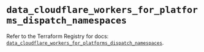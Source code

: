 # `data_cloudflare_workers_for_platforms_dispatch_namespaces`

Refer to the Terraform Registry for docs: [`data_cloudflare_workers_for_platforms_dispatch_namespaces`](https://registry.terraform.io/providers/cloudflare/cloudflare/5.0.0/docs/data-sources/workers_for_platforms_dispatch_namespaces).
